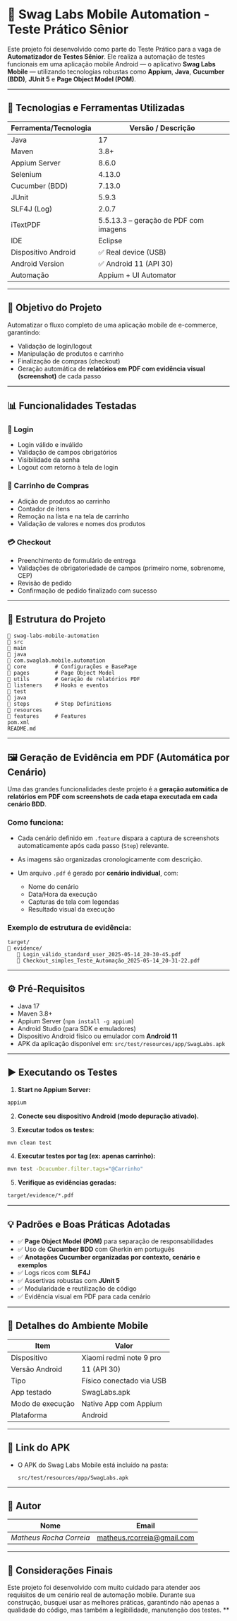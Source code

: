 # 📱 Swag Labs Mobile Automation - Teste Prático Sênior

Este projeto foi desenvolvido como parte do Teste Prático para a vaga de **Automatizador de Testes Sênior**. Ele realiza a automação de testes funcionais em uma aplicação mobile Android — o aplicativo **Swag Labs Mobile** — utilizando tecnologias robustas como **Appium**, **Java**, **Cucumber (BDD)**, **JUnit 5** e **Page Object Model (POM)**.

---

## 🧰 Tecnologias e Ferramentas Utilizadas

| Ferramenta/Tecnologia | Versão / Descrição                    |
| --------------------- | ------------------------------------- |
| Java                  | 17                                    |
| Maven                 | 3.8+                                  |
| Appium Server         | 8.6.0                                 |
| Selenium              | 4.13.0                                |
| Cucumber (BDD)        | 7.13.0                                |
| JUnit                 | 5.9.3                                 |
| SLF4J (Log)           | 2.0.7                                 |
| iTextPDF              | 5.5.13.3 – geração de PDF com imagens |
| IDE                   | Eclipse                               |
| Dispositivo Android   | ✅ Real device (USB)                   |
| Android Version       | ✅ Android 11 (API 30)                 |
| Automação             | Appium + UI Automator                 |

---

## 🎯 Objetivo do Projeto

Automatizar o fluxo completo de uma aplicação mobile de e-commerce, garantindo:

* Validação de login/logout
* Manipulação de produtos e carrinho
* Finalização de compras (checkout)
* Geração automática de **relatórios em PDF com evidência visual (screenshot)** de cada passo

---

## 📊 Funcionalidades Testadas

### 🔐 Login

* Login válido e inválido
* Validação de campos obrigatórios
* Visibilidade da senha
* Logout com retorno à tela de login

### 🛒 Carrinho de Compras

* Adição de produtos ao carrinho
* Contador de itens
* Remoção na lista e na tela de carrinho
* Validação de valores e nomes dos produtos

### 💳 Checkout

* Preenchimento de formulário de entrega
* Validações de obrigatoriedade de campos (primeiro nome, sobrenome, CEP)
* Revisão de pedido
* Confirmação de pedido finalizado com sucesso

---

## 📂 Estrutura do Projeto

```
📆 swag-labs-mobile-automation
🔹 src
🔹 main
🔹 java
🔹 com.swaglab.mobile.automation
🔹 core         # Configurações e BasePage
🔹 pages        # Page Object Model
🔹 utils        # Geração de relatórios PDF
🔹 listeners    # Hooks e eventos 
🔹 test
🔹 java
🔹 steps        # Step Definitions
🔹 resources
🔹 features     # Features 
pom.xml
README.md
```

---

## 🖼️ Geração de Evidência em PDF (Automática por Cenário)

Uma das grandes funcionalidades deste projeto é a **geração automática de relatórios em PDF com screenshots de cada etapa executada em cada cenário BDD**.

### Como funciona:

* Cada cenário definido em `.feature` dispara a captura de screenshots automaticamente após cada passo (`Step`) relevante.
* As imagens são organizadas cronologicamente com descrição.
* Um arquivo `.pdf` é gerado por **cenário individual**, com:

  * Nome do cenário
  * Data/Hora da execução
  * Capturas de tela com legendas
  * Resultado visual da execução

### Exemplo de estrutura de evidência:

```
target/
🔹 evidence/
   🔹 Login_válido_standard_user_2025-05-14_20-30-45.pdf
   🔹 Checkout_simples_Teste_Automação_2025-05-14_20-31-22.pdf
```

---

## ⚙️ Pré-Requisitos

* Java 17
* Maven 3.8+
* Appium Server (`npm install -g appium`)
* Android Studio (para SDK e emuladores)
* Dispositivo Android físico ou emulador com **Android 11**
* APK da aplicação disponível em:
  `src/test/resources/app/SwagLabs.apk`

---

## ▶️ Executando os Testes

1. **Start no Appium Server:**

```bash
appium
```

2. **Conecte seu dispositivo Android (modo depuração ativado).**

3. **Executar todos os testes:**

```bash
mvn clean test
```

4. **Executar testes por tag (ex: apenas carrinho):**

```bash
mvn test -Dcucumber.filter.tags="@Carrinho"
```

5. **Verifique as evidências geradas:**

```bash
target/evidence/*.pdf
```

---

## 💡 Padrões e Boas Práticas Adotadas

* ✅ **Page Object Model (POM)** para separação de responsabilidades
* ✅ Uso de **Cucumber BDD** com Gherkin em português
* ✅ **Anotações Cucumber organizadas por contexto, cenário e exemplos**
* ✅ Logs ricos com **SLF4J**
* ✅ Assertivas robustas com **JUnit 5**
* ✅ Modularidade e reutilização de código
* ✅ Evidência visual em PDF para cada cenário

---

## 📱 Detalhes do Ambiente Mobile

| Item             | Valor                    |
| ---------------- | ------------------------ |
| Dispositivo      | Xiaomi redmi note 9 pro  |
| Versão Android   | 11 (API 30)              |
| Tipo             | Físico conectado via USB |
| App testado      | SwagLabs.apk             |
| Modo de execução | Native App com Appium    |
| Plataforma       | Android                  |


---

## 📌 Link do APK

* O APK do Swag Labs Mobile está incluído na pasta:

  ```
  src/test/resources/app/SwagLabs.apk
  ```

---

## 👤 Autor

| Nome                    | Email                                                           |
| ----------------------- | --------------------------------------------------------------- |
| *Matheus Rocha Correia* | [matheus.rcorreia@gmail.com](mailto:matheus.rcorreia@gmail.com) |

---

## 🏁 Considerações Finais

Este projeto foi desenvolvido com muito cuidado para atender aos requisitos de um cenário real de automação mobile. Durante sua construção, busquei usar as melhores práticas, garantindo não apenas a qualidade do código, mas também a legibilidade, manutenção dos testes.
\*\*
